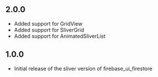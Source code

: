 ## 2.0.0
* Added support for GridView
* Added support for SliverGrid
* Added support for AnimatedSliverList
## 1.0.0
* Initial release of the sliver version of firebase_ui_firestore
